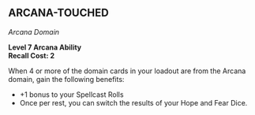 ## ARCANA-TOUCHED  
_Arcana Domain_

**Level 7 Arcana Ability**  
**Recall Cost: 2**

When 4 or more of the domain cards in your loadout are from the Arcana domain, gain the following benefits:  

- +1 bonus to your Spellcast Rolls  
- Once per rest, you can switch the results of your Hope and Fear Dice.  
